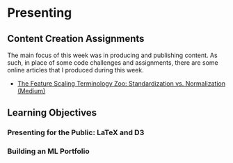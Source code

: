 # Presenting

## Content Creation Assignments

The main focus of this week was in producing and publishing content. As such, in place of some code challenges and assignments, there are some online articles that I produced during this week.

* [The Feature Scaling Terminology Zoo: Standardization vs. Normalization (Medium)](https://medium.com/@rayheberer/the-feature-scaling-terminology-zoo-standardization-vs-normalization-21411ddfa9f2)

## Learning Objectives

### Presenting for the Public: LaTeX and D3

### Building an ML Portfolio
